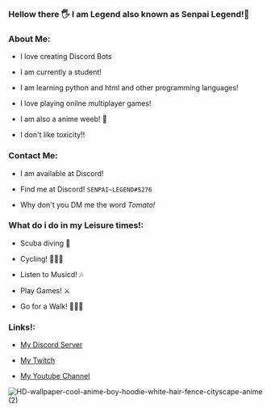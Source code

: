 ### Hellow there 🖐 I am Legend also known as Senpai Legend!🏻

<!--
**legendlife/legendlife** is a ✨ _special_ ✨ repository because its `README.md` (this file) appears on your GitHub profile.

Here are some ideas to get you started:

- 🔭 I’m currently working on ...
- 🌱 I’m currently learning ...
- 👯 I’m looking to collaborate on ...
- 🤔 I’m looking for help with ...
- 💬 Ask me about ...
- 📫 How to reach me: ...
- 😄 Pronouns: ...
- ⚡ Fun fact: ...
-->
### About Me:

- I love creating Discord Bots
 
- I am currently a student!
 
- I am learning python and html and other programming languages!
 
- I love playing onilne multiplayer games!
 
- I am also a anime weeb! 🤣
 
- I don't like toxicity!!

### Contact Me:

- I am available at Discord!

- Find me at Discord! `SENPAI~LEGEND#5276`
 
- Why don't you DM me the word _Tomato!_ 

### What do i do in my Leisure times!:

- Scuba diving 🤿

- Cycling! 🚴🏻‍♂️

- Listen to Musicd! 🎶

- Play Games! ⚔

- Go for a Walk! 🚶🏻‍♂

### Links!:

- [My Discord Server](https://discord.gg/PKnEXp6Hmh)

- [My Twitch](https://www.twitch.tv/legendlife9272)

- [My Youtube Channel](https://www.youtube.com/channel/UC9wf9I5cqVRZsFIUGL-1GxQ)
 
 
 ![HD-wallpaper-cool-anime-boy-hoodie-white-hair-fence-cityscape-anime (2)](https://user-images.githubusercontent.com/80240062/133394731-97009bbc-fe92-4654-a247-bb37892a4076.jpg)
